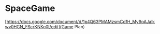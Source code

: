 # SpaceGame
[https://docs.google.com/document/d/1p4Q63PMAMzsmCdfH_My9pAJalkwv0HGN_FScrKNKq0I/edit](Game Plan)
